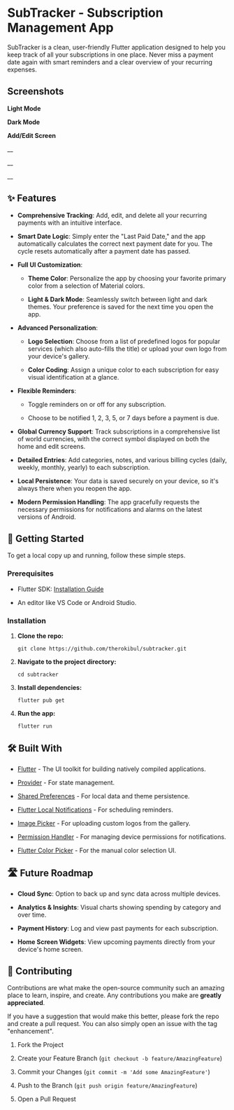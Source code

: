 ﻿
# SubTracker - Subscription Management App

SubTracker is a clean, user-friendly Flutter application designed to help you keep track of all your subscriptions in one place. Never miss a payment date again with smart reminders and a clear overview of your recurring expenses.

## Screenshots

**Light Mode**

**Dark Mode**

**Add/Edit Screen**

__

__

__

## ✨ Features

-   **Comprehensive Tracking**: Add, edit, and delete all your recurring payments with an intuitive interface.
    
-   **Smart Date Logic**: Simply enter the "Last Paid Date," and the app automatically calculates the correct next payment date for you. The cycle resets automatically after a payment date has passed.
    
-   **Full UI Customization**:
    
    -   **Theme Color**: Personalize the app by choosing your favorite primary color from a selection of Material colors.
        
    -   **Light & Dark Mode**: Seamlessly switch between light and dark themes. Your preference is saved for the next time you open the app.
        
-   **Advanced Personalization**:
    
    -   **Logo Selection**: Choose from a list of predefined logos for popular services (which also auto-fills the title) or upload your own logo from your device's gallery.
        
    -   **Color Coding**: Assign a unique color to each subscription for easy visual identification at a glance.
        
-   **Flexible Reminders**:
    
    -   Toggle reminders on or off for any subscription.
        
    -   Choose to be notified 1, 2, 3, 5, or 7 days before a payment is due.
        
-   **Global Currency Support**: Track subscriptions in a comprehensive list of world currencies, with the correct symbol displayed on both the home and edit screens.
    
-   **Detailed Entries**: Add categories, notes, and various billing cycles (daily, weekly, monthly, yearly) to each subscription.
    
-   **Local Persistence**: Your data is saved securely on your device, so it's always there when you reopen the app.
    
-   **Modern Permission Handling**: The app gracefully requests the necessary permissions for notifications and alarms on the latest versions of Android.
    

## 🚀 Getting Started

To get a local copy up and running, follow these simple steps.

### Prerequisites

-   Flutter SDK: [Installation Guide](https://flutter.dev/docs/get-started/install "null")
    
-   An editor like VS Code or Android Studio.
    

### Installation

1.  **Clone the repo:**
    
    ```
    git clone https://github.com/therokibul/subtracker.git
    
    ```
    
2.  **Navigate to the project directory:**
    
    ```
    cd subtracker
    
    ```
    
3.  **Install dependencies:**
    
    ```
    flutter pub get
    
    ```
    
4.  **Run the app:**
    
    ```
    flutter run
    
    ```
    

## 🛠️ Built With

-   [Flutter](https://flutter.dev/ "null") - The UI toolkit for building natively compiled applications.
    
-   [Provider](https://pub.dev/packages/provider "null") - For state management.
    
-   [Shared Preferences](https://pub.dev/packages/shared_preferences "null") - For local data and theme persistence.
    
-   [Flutter Local Notifications](https://pub.dev/packages/flutter_local_notifications "null") - For scheduling reminders.
    
-   [Image Picker](https://pub.dev/packages/image_picker "null") - For uploading custom logos from the gallery.
    
-   [Permission Handler](https://pub.dev/packages/permission_handler "null") - For managing device permissions for notifications.
    
-   [Flutter Color Picker](https://pub.dev/packages/flutter_colorpicker "null") - For the manual color selection UI.
    

## 🛣️ Future Roadmap

-   **Cloud Sync**: Option to back up and sync data across multiple devices.
    
-   **Analytics & Insights**: Visual charts showing spending by category and over time.
    
-   **Payment History**: Log and view past payments for each subscription.
    
-   **Home Screen Widgets**: View upcoming payments directly from your device's home screen.
    

## 🤝 Contributing

Contributions are what make the open-source community such an amazing place to learn, inspire, and create. Any contributions you make are **greatly appreciated**.

If you have a suggestion that would make this better, please fork the repo and create a pull request. You can also simply open an issue with the tag "enhancement".

1.  Fork the Project
    
2.  Create your Feature Branch (`git checkout -b feature/AmazingFeature`)
    
3.  Commit your Changes (`git commit -m 'Add some AmazingFeature'`)
    
4.  Push to the Branch (`git push origin feature/AmazingFeature`)
    
5.  Open a Pull Request
    


